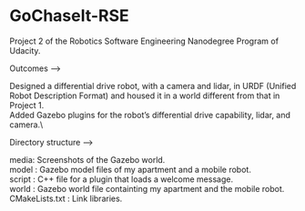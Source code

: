 # GoChaseIt-RSE
Project 2 of the Robotics Software Engineering Nanodegree Program of Udacity. 

Outcomes -->

Designed a differential drive robot, with a camera and lidar, in URDF (Unified Robot Description Format) and housed it in a world different from that in Project 1.\
Added Gazebo plugins for the robot’s differential drive capability, lidar, and camera.\


Directory structure -->

media: Screenshots of the Gazebo world.\
model : Gazebo model files of my apartment and a mobile robot.\
script : C++ file for a plugin that loads a welcome message.\
world : Gazebo world file containting my apartment and the mobile robot.\
CMakeLists.txt : Link libraries.
